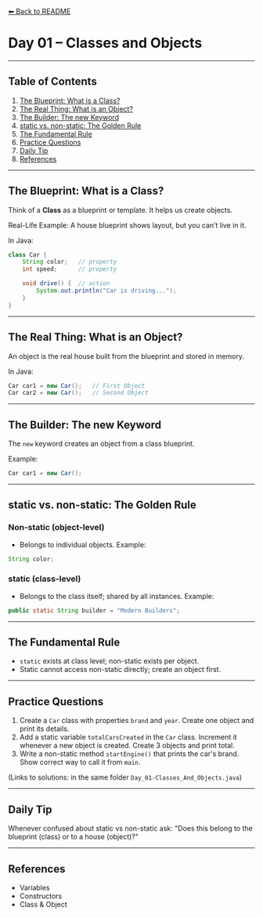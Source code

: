 [⬅ Back to README](../README.md)

# Day 01 – Classes and Objects

---

## Table of Contents
1. [The Blueprint: What is a Class?](#the-blueprint-what-is-a-class)
2. [The Real Thing: What is an Object?](#the-real-thing-what-is-an-object)
3. [The Builder: The new Keyword](#the-builder-the-new-keyword)
4. [static vs. non-static: The Golden Rule](#static-vs-non-static-the-golden-rule)
5. [The Fundamental Rule](#the-fundamental-rule)
6. [Practice Questions](#practice-questions)
7. [Daily Tip](#daily-tip)
8. [References](#references)

---

## The Blueprint: What is a Class?
Think of a **Class** as a blueprint or template. It helps us create objects.

Real-Life Example:
A house blueprint shows layout, but you can’t live in it.

In Java:
```java
class Car {
    String color;   // property
    int speed;      // property

    void drive() {  // action
        System.out.println("Car is driving...");
    }
}
```

---

## The Real Thing: What is an Object?
An object is the real house built from the blueprint and stored in memory.

In Java:
```java
Car car1 = new Car();   // First Object
Car car2 = new Car();   // Second Object
```

---

## The Builder: The new Keyword
The `new` keyword creates an object from a class blueprint.

Example:
```java
Car car1 = new Car();
```

---

## static vs. non-static: The Golden Rule

### Non-static (object-level)
- Belongs to individual objects.
Example:
```java
String color;
```

### static (class-level)
- Belongs to the class itself; shared by all instances.
Example:
```java
public static String builder = "Modern Builders";
```

---

## The Fundamental Rule
- `static` exists at class level; non-static exists per object.
- Static cannot access non-static directly; create an object first.

---

## Practice Questions
1. Create a `Car` class with properties `brand` and `year`. Create one object and print its details.
2. Add a static variable `totalCarsCreated` in the `Car` class. Increment it whenever a new object is created. Create 3 objects and print total.
3. Write a non-static method `startEngine()` that prints the car's brand. Show correct way to call it from `main`.

(Links to solutions: in the same folder `Day_01-Classes_And_Objects.java`)

---

## Daily Tip
Whenever confused about static vs non-static ask: "Does this belong to the blueprint (class) or to a house (object)?"

---

## References
- Variables
- Constructors
- Class & Object
